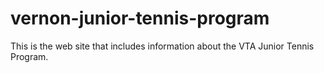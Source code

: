 # vernon-junior-tennis-program
This is the web site that includes information about the VTA Junior Tennis Program.
